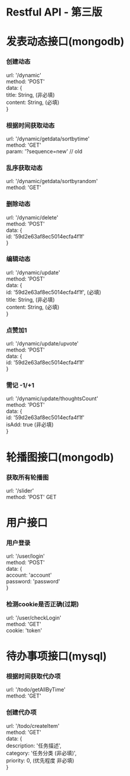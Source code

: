 # Restful API - 第三版

# 发表动态接口(mongodb)

### 创建动态
url: '/dynamic'   
method: 'POST'   
data: {  
    title: String, (非必填)  
    content: String, (必填)  
}  

### 根据时间获取动态
url: '/dynamic/getdata/sortbytime'   
method: 'GET'   
param: '?sequence=new' // old   

### 乱序获取动态 
url: '/dynamic/getdata/sortbyrandom'  
method: 'GET'   


### 删除动态
url: '/dynamic/delete'  
method: 'POST'    
data: {  
	id: '59d2e63af8ec5014ecfa4f1f'  
}  

### 编辑动态
url: '/dynamic/update'  
method: 'POST'   
data: {  
	id: '59d2e63af8ec5014ecfa4f1f', (必填)  
    title: String, (非必填)  
    content: String, (必填)  
}  

### 点赞加1
url: '/dynamic/update/upvote'   
method: 'POST'   
data: {   
	id: '59d2e63af8ec5014ecfa4f1f'  
}  

### 需记 -1/+1
url: '/dynamic/update/thoughtsCount'  
method: 'POST'  
data: {  
	id: '59d2e63af8ec5014ecfa4f1f'  
	isAdd: true (非必填)  
}  


# 轮播图接口(mongodb)

### 获取所有轮播图
url: '/slider'  
method: 'POST'  GET  

# 用户接口

### 用户登录
url: '/user/login'  
method: 'POST'  
data: {  
	account: 'account'  
	password: 'password'  
}  

### 检测cookie是否正确(过期)
url: '/user/checkLogin'    
method: 'GET'   
cookie: 'token'   

# 待办事项接口(mysql)

### 根据时间获取代办项
url: '/todo/getAllByTime'    
method: 'GET'   

### 创建代办项
url: '/todo/createItem'    
method: 'GET'   
data: {  
	description: '任务描述',  
	category: '任务分类 (非必填)',    
	priority: 0, (优先程度 非必填)   
}  


